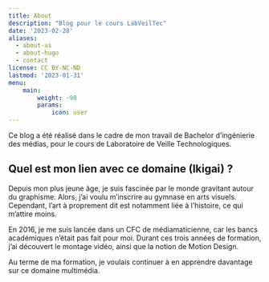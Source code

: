```yaml
---
title: About
description: "Blog pour le cours LabVeilTec"
date: '2023-02-28'
aliases:
  - about-us
  - about-hugo
  - contact
license: CC BY-NC-ND
lastmod: '2023-01-31'
menu:
    main: 
        weight: -90
        params:
            icon: user
---
```

 Ce blog a été réalisé dans le cadre de mon travail de Bachelor d’ingénierie des médias, pour le cours de Laboratoire de Veille Technologiques. 
 
## Quel est mon lien avec ce domaine (Ikigai) ?
Depuis mon plus jeune âge, je suis fascinée par le monde gravitant autour du graphisme. Alors, j’ai voulu m’inscrire au gymnase en arts visuels. Cependant, l’art à proprement dit est notamment liée à l’histoire, ce qui m’attire moins. 

En 2016, je me suis lancée dans un CFC de médiamaticienne, car les bancs académiques n’était pas fait pour moi. Durant ces trois années de formation, j’ai découvert le montage vidéo, ainsi que la notion de Motion Design. 

Au terme de ma formation, je voulais continuer à en apprendre davantage sur ce domaine multimédia. 